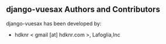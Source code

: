 ## django-vuesax Authors and Contributors

django-vuesax has been developed by:

 * hdknr < gmail [at] hdknr.com >, Lafoglia,Inc
